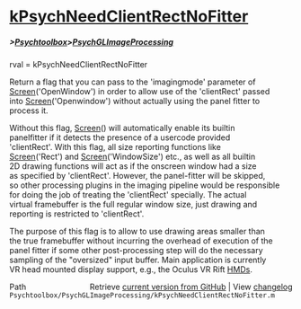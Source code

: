 # [kPsychNeedClientRectNoFitter](kPsychNeedClientRectNoFitter)
##### >[Psychtoolbox](Psychtoolbox)>[PsychGLImageProcessing](PsychGLImageProcessing)

rval = kPsychNeedClientRectNoFitter  
  
Return a flag that you can pass to the 'imagingmode' parameter of  
[Screen](Screen)('OpenWindow') in order to allow use of the 'clientRect' passed  
into [Screen](Screen)('Openwindow') without actually using the panel fitter to  
process it.  
  
Without this flag, [Screen](Screen)() will automatically enable its builtin  
panelfitter if it detects the presence of a usercode provided  
'clientRect'. With this flag, all size reporting functions like  
[Screen](Screen)('Rect') and [Screen](Screen)('WindowSize') etc., as well as all builtin  
2D drawing functions will act as if the onscreen window had a size  
as specified by 'clientRect'. However, the panel-fitter will be skipped,  
so other processing plugins in the imaging pipeline would be responsible  
for doing the job of treating the 'clientRect' specially. The actual  
virtual framebuffer is the full regular window size, just drawing and  
reporting is restricted to 'clientRect'.  
  
The purpose of this flag is to allow to use drawing areas smaller than  
the true framebuffer without incurring the overhead of execution of the  
panel fitter if some other post-processing step will do the necessary  
sampling of the "oversized" input buffer. Main application is currently  
VR head mounted display support, e.g., the Oculus VR Rift [HMDs](HMDs).  
  




<div class="code_header" style="text-align:right;">
  <span style="float:left;">Path&nbsp;&nbsp;</span> <span class="counter">Retrieve <a href=
  "https://raw.github.com/Psychtoolbox-3/Psychtoolbox-3/beta/Psychtoolbox/PsychGLImageProcessing/kPsychNeedClientRectNoFitter.m">current version from GitHub</a> | View <a href=
  "https://github.com/Psychtoolbox-3/Psychtoolbox-3/commits/beta/Psychtoolbox/PsychGLImageProcessing/kPsychNeedClientRectNoFitter.m">changelog</a></span>
</div>
<div class="code">
  <code>Psychtoolbox/PsychGLImageProcessing/kPsychNeedClientRectNoFitter.m</code>
</div>

